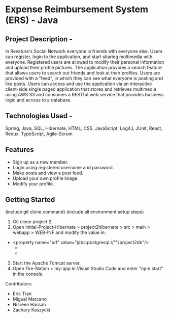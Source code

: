 # Expense Reimbursement System (ERS) - Java

## Project Description -    
In Revature's Social Network everyone is friends with everyone else. Users can register, login to the application, and start sharing multimedia with everyone. Registered users are allowed to modify their personal information and upload their profile pictures. The application provides a search feature that allows users to search out friends and look at their profiles. Users are provided with a "feed", in which they can see what everyone is posting and like posts. Users can access and use the application via an interactive client-side single paged application that stores and retrieves multimedia using AWS S3 and consumes a RESTful web service that provides business logic and access to a database.

## Technologies Used -    
Spring, Java, SQL, Hibernate, HTML, CSS, JavaScript, Log4J, JUnit, React, Redux, TypeScript, Agile-Scrum

## Features
 * Sign up as a new member.
 * Login using registered username and password.
 * Make posts and view a post feed.
 * Upload your own profile image.
 * Modify your profile.

## Getting Started
(include git clone command) (include all environment setup steps)
1. Git clone project 2.
2. Open Initial-Project-Hibernate > project2hibernate > src > main > webapp > WEB-INF and modify the value in:
  * <property name="url" value="jdbc:postgresql://""/project2db"/>
	*	<property name="username" value=""/>
	*	<property name="password" value=""/>
3. Start the Apache Tomcat server.
4. Open Fire-Nation > my-app in Visual Studio Code and enter "npm start" in the console.

Contributors
* Eric Tran
* Miguel Marcano
* Nisreen Hassan
* Zachary Kaszycki
